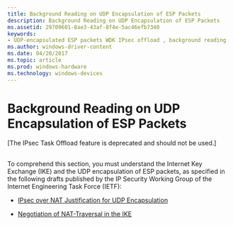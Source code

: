 ```yaml
---
title: Background Reading on UDP Encapsulation of ESP Packets
description: Background Reading on UDP Encapsulation of ESP Packets
ms.assetid: 29709601-8ae3-43af-8f4e-5ac46efb7340
keywords:
- UDP-encapsulated ESP packets WDK IPsec offload , background reading
ms.author: windows-driver-content
ms.date: 04/20/2017
ms.topic: article
ms.prod: windows-hardware
ms.technology: windows-devices
---
```


# Background Reading on UDP Encapsulation of ESP Packets

\[The IPsec Task Offload feature is deprecated and should not be used.\]

## <a href="" id="ddk-background-reading-on-udp-encapsulation-of-esp-packets-ng"></a>


To comprehend this section, you must understand the Internet Key Exchange (IKE) and the UDP encapsulation of ESP packets, as specified in the following drafts published by the IP Security Working Group of the Internet Engineering Task Force (IETF):

-   [IPsec over NAT Justification for UDP Encapsulation](http://go.microsoft.com/fwlink/p/?linkid=9856)

-   [Negotiation of NAT-Traversal in the IKE](http://go.microsoft.com/fwlink/p/?linkid=9857)

 

 





